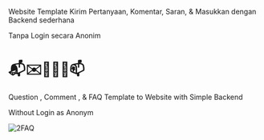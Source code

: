 Website Template Kirim Pertanyaan, Komentar, Saran, & Masukkan dengan Backend sederhana

Tanpa Login secara Anonim

# 📬✉️📩📨📧📫

Question , Comment , & FAQ Template to Website with Simple Backend

Without Login as Anonym

![2FAQ](https://user-images.githubusercontent.com/73746365/155260561-df8af943-4a48-4ac2-8fdd-43bd8cc57d38.JPG)
